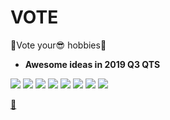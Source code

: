 # VOTE

🎉Vote your😎 hobbies🎉

+ **Awesome ideas in 2019 Q3 QTS**

[![](https://api.gh-polls.com/poll/01DSS9FTTXQXDYYZ6A0NCAA5GF/Pancy.Fan)](https://api.gh-polls.com/poll/01DSS9FTTXQXDYYZ6A0NCAA5GF/Pancy.Fan/vote)
[![](https://api.gh-polls.com/poll/01DSS9FTTXQXDYYZ6A0NCAA5GF/Aaton.Kang)](https://api.gh-polls.com/poll/01DSS9FTTXQXDYYZ6A0NCAA5GF/Aaton.Kang/vote)
[![](https://api.gh-polls.com/poll/01DSS9FTTXQXDYYZ6A0NCAA5GF/Shuo.Liu)](https://api.gh-polls.com/poll/01DSS9FTTXQXDYYZ6A0NCAA5GF/Shuo.Liu/vote)
[![](https://api.gh-polls.com/poll/01DSS9FTTXQXDYYZ6A0NCAA5GF/Crystal.Duan)](https://api.gh-polls.com/poll/01DSS9FTTXQXDYYZ6A0NCAA5GF/Crystal.Duan/vote)
[![](https://api.gh-polls.com/poll/01DSS9FTTXQXDYYZ6A0NCAA5GF/Zero.Zhang)](https://api.gh-polls.com/poll/01DSS9FTTXQXDYYZ6A0NCAA5GF/Zero.Zhang/vote)
[![](https://api.gh-polls.com/poll/01DSS9FTTXQXDYYZ6A0NCAA5GF/Coffee.Wang)](https://api.gh-polls.com/poll/01DSS9FTTXQXDYYZ6A0NCAA5GF/Coffee.Wang/vote)
[![](https://api.gh-polls.com/poll/01DSS9FTTXQXDYYZ6A0NCAA5GF/Liusky.Liu)](https://api.gh-polls.com/poll/01DSS9FTTXQXDYYZ6A0NCAA5GF/Liusky.Liu/vote)
[![](https://api.gh-polls.com/poll/01DSS9FTTXQXDYYZ6A0NCAA5GF/Sense.Gong)](https://api.gh-polls.com/poll/01DSS9FTTXQXDYYZ6A0NCAA5GF/Sense.Gong/vote)


**[📖](https://github.com/EDITeam/VOTE/ 'Master')**